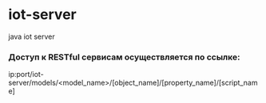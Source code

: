 # iot-server
java iot server

### Доступ к RESTful сервисам осуществляется по ссылке: 
ip:port/iot-server/models/\<model_name\>/[object_name]/[property_name]/[script_name]
